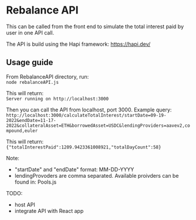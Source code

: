 # Rebalance API

This can be called from the front end to simulate the total interest paid by user in one API call.

The API is build using the Hapi framework: https://hapi.dev/

## Usage guide

From RebalanceAPI directory, run:  
``node rebalanceAPI.js``

This will return:  
``Server running on http://localhost:3000``

Then you can call the API from localhost, port 3000. Example query:  
``http://localhost:3000/calculateTotalInterest/startDate=09-19-2022&endDate=11-17-2022&collateralAsset=ETH&borrowedAsset=USDC&lendingProviders=aavev2,compound,euler``  

This will return:  
``{"totalInterestPaid":1209.9423361008921,"totalDayCount":58}``


Note:   
- "startDate" and "endDate" format: MM-DD-YYYY  
- lendingProvoders are comma separated. Available proivders can be found in: Pools.js  

TODO:   
- host API  
- integrate API with React app  

